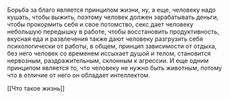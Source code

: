Борьба за благо является принципом жизни, ну, а еще, человеку надо кушать, чтобы выжить, поэтому человек должен зарабатывать деньги, чтобы прокормить себя и свое потомство, секс дает человеку небольшую передышку в работе, чтобы восстановить продуктивность, вкусная еда и развлечения также дают человеку разгрузить себя психологически от работы, в общем, принцип зависимости от отдыха, без него человек со временем иссыхает душой и телом, становится нервозным, раздражительным, склонным к агрессии. И еще одним принципом является то, что человеку не нужно быть животным, потому что в отличие от него он обладает интеллектом.

[[Что такое жизнь]]